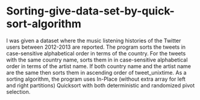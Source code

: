 # Sorting-give-data-set-by-quick-sort-algorithm
I was given a dataset where the music listening histories of the Twitter users between 2012-2013 are reported. The program sorts the tweets in case-sensitive alphabetical order in terms of the country. For the tweets with the same country name, sorts them in in case-sensitive alphabetical order in terms of the artist name. If both country name and the artist name are the same then sorts them in ascending order of tweet_unixtime. As a sorting algorithm, the program uses In-Place (without extra array for left and right partitions) Quicksort with both deterministic and randomized pivot selection.
